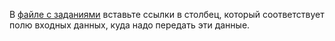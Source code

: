 
В [файле с заданиями](../../../../concepts/pool_csv.md) вставьте ссылки в столбец, который соответствует полю входных данных, куда надо передать эти данные.

